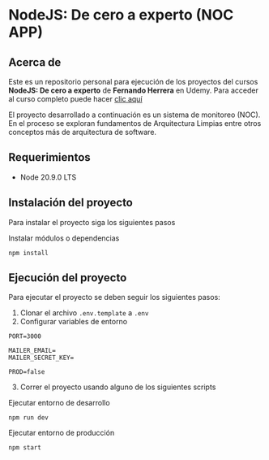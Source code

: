 # NodeJS: De cero a experto (NOC APP)

## Acerca de

Este es un repositorio personal para ejecución de los proyectos del cursos **NodeJS: De cero a experto** de **Fernando Herrera** en Udemy. Para acceder al curso completo puede hacer [clic aquí](https://www.udemy.com/course/node-de-cero-a-experto/)

El proyecto desarrollado a continuación es un sistema de monitoreo (NOC). En el proceso se exploran fundamentos de Arquitectura Limpias entre otros conceptos más de arquitectura de software.

## Requerimientos

- Node 20.9.0 LTS

## Instalación del proyecto

Para instalar el proyecto siga los siguientes pasos

Instalar módulos o dependencias

```
npm install
```

## Ejecución del proyecto

Para ejecutar el proyecto se deben seguir los siguientes pasos:

1. Clonar el archivo `.env.template` a `.env`
2. Configurar variables de entorno

```
PORT=3000

MAILER_EMAIL=
MAILER_SECRET_KEY=

PROD=false

```

3. Correr el proyecto usando alguno de los siguientes scripts

Ejecutar entorno de desarrollo

```
npm run dev
```

Ejecutar entorno de producción

```
npm start
```
